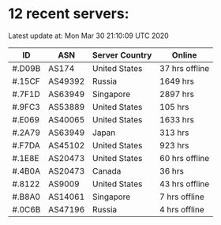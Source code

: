 # 12 recent servers:

Latest update at: Mon Mar 30 21:10:09 UTC 2020

| ID | ASN | Server Country | Online |
| -- | --- | -------------- | ------ |
| #.D09B | AS174 | United States | 37 hrs offline |
| #.15CF | AS49392 | Russia | 1649 hrs |
| #.7F1D | AS63949 | Singapore | 2897 hrs |
| #.9FC3 | AS53889 | United States | 105 hrs |
| #.E069 | AS40065 | United States | 1633 hrs |
| #.2A79 | AS63949 | Japan | 313 hrs |
| #.F7DA | AS45102 | United States | 923 hrs |
| #.1E8E | AS20473 | United States | 60 hrs offline |
| #.4B0A | AS20473 | Canada | 36 hrs |
| #.8122 | AS9009 | United States | 43 hrs offline |
| #.B8A0 | AS14061 | Singapore | 7 hrs offline |
| #.0C6B | AS47196 | Russia | 4 hrs offline |

